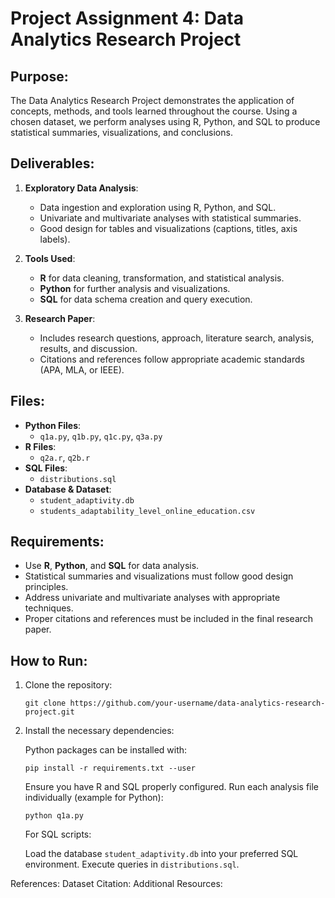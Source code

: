 # Project Assignment 4: Data Analytics Research Project

## Purpose:
The Data Analytics Research Project demonstrates the application of concepts, methods, and tools learned throughout the course. Using a chosen dataset, we perform analyses using R, Python, and SQL to produce statistical summaries, visualizations, and conclusions.

## Deliverables:
1. **Exploratory Data Analysis**:
   - Data ingestion and exploration using R, Python, and SQL.
   - Univariate and multivariate analyses with statistical summaries.
   - Good design for tables and visualizations (captions, titles, axis labels).

2. **Tools Used**:
   - **R** for data cleaning, transformation, and statistical analysis.
   - **Python** for further analysis and visualizations.
   - **SQL** for data schema creation and query execution.

3. **Research Paper**:
   - Includes research questions, approach, literature search, analysis, results, and discussion.
   - Citations and references follow appropriate academic standards (APA, MLA, or IEEE).

## Files:
- **Python Files**:
  - `q1a.py`, `q1b.py`, `q1c.py`, `q3a.py`
- **R Files**:
  - `q2a.r`, `q2b.r`
- **SQL Files**:
  - `distributions.sql`
- **Database & Dataset**:
  - `student_adaptivity.db`
  - `students_adaptability_level_online_education.csv`

## Requirements:
- Use **R**, **Python**, and **SQL** for data analysis.
- Statistical summaries and visualizations must follow good design principles.
- Address univariate and multivariate analyses with appropriate techniques.
- Proper citations and references must be included in the final research paper.

## How to Run:
1. Clone the repository:
   ```
   git clone https://github.com/your-username/data-analytics-research-project.git
   ```
   
2. Install the necessary dependencies:

   Python packages can be installed with:
   ```
   pip install -r requirements.txt --user
   ```

   Ensure you have R and SQL properly configured.
   Run each analysis file individually (example for Python):

   ```
   python q1a.py
   ```

   For SQL scripts:

   Load the database `student_adaptivity.db` into your preferred SQL environment.
   Execute queries in `distributions.sql`.

References:
Dataset Citation: 
Additional Resources: 
